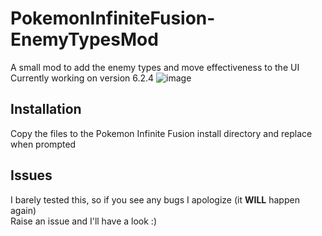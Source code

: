 # PokemonInfiniteFusion-EnemyTypesMod
A small mod to add the enemy types and move effectiveness to the UI \
Currently working on version 6.2.4
![image](https://github.com/user-attachments/assets/6a132cd2-156f-4e58-9872-138b0503ce7a)


## Installation
Copy the files to the Pokemon Infinite Fusion install directory and replace when prompted

## Issues
I barely tested this, so if you see any bugs I apologize (it **WILL** happen again) \
Raise an issue and I'll have a look :)
